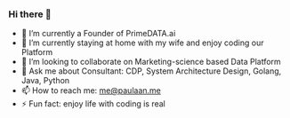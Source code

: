 ### Hi there 👋

<!--
**weburnit/weburnit** is a ✨ _special_ ✨ repository because its `README.md` (this file) appears on your GitHub profile.

Here are some ideas to get you started:

-->
- 🔭 I’m currently a Founder of PrimeDATA.ai
- 🌱 I’m currently staying at home with my wife and enjoy coding our Platform
- 👯 I’m looking to collaborate on Marketing-science based Data Platform
- 💬 Ask me about Consultant: CDP, System Architecture Design, Golang, Java, Python
- 📫 How to reach me: me@paulaan.me
- ⚡ Fun fact: enjoy life with coding is real
